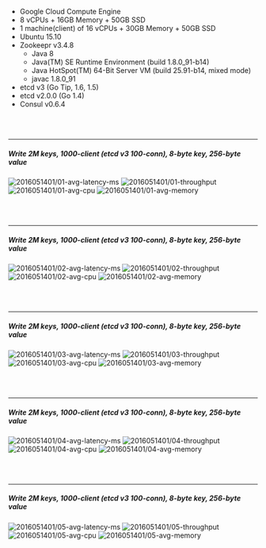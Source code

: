 

- Google Cloud Compute Engine
- 8 vCPUs + 16GB Memory + 50GB SSD
- 1 machine(client) of 16 vCPUs + 30GB Memory + 50GB SSD
- Ubuntu 15.10
- Zookeepr v3.4.8
  - Java 8
  - Java(TM) SE Runtime Environment (build 1.8.0_91-b14)
  - Java HotSpot(TM) 64-Bit Server VM (build 25.91-b14, mixed mode)
  - javac 1.8.0_91
- etcd v3 (Go Tip, 1.6, 1.5)
- etcd v2.0.0 (Go 1.4)
- Consul v0.6.4



<br><br><hr>
##### Write 2M keys, 1000-client (etcd v3 100-conn), 8-byte key, 256-byte value

<img src="https://storage.googleapis.com/dbtester-results/2016051401/01-avg-latency-ms.svg" alt="2016051401/01-avg-latency-ms">

<img src="https://storage.googleapis.com/dbtester-results/2016051401/01-throughput.svg" alt="2016051401/01-throughput">

<img src="https://storage.googleapis.com/dbtester-results/2016051401/01-avg-cpu.svg" alt="2016051401/01-avg-cpu">

<img src="https://storage.googleapis.com/dbtester-results/2016051401/01-avg-memory.svg" alt="2016051401/01-avg-memory">



<br><br><hr>
##### Write 2M keys, 1000-client (etcd v3 100-conn), 8-byte key, 256-byte value

<img src="https://storage.googleapis.com/dbtester-results/2016051401/02-avg-latency-ms.svg" alt="2016051401/02-avg-latency-ms">

<img src="https://storage.googleapis.com/dbtester-results/2016051401/02-throughput.svg" alt="2016051401/02-throughput">

<img src="https://storage.googleapis.com/dbtester-results/2016051401/02-avg-cpu.svg" alt="2016051401/02-avg-cpu">

<img src="https://storage.googleapis.com/dbtester-results/2016051401/02-avg-memory.svg" alt="2016051401/02-avg-memory">



<br><br><hr>
##### Write 2M keys, 1000-client (etcd v3 100-conn), 8-byte key, 256-byte value

<img src="https://storage.googleapis.com/dbtester-results/2016051401/03-avg-latency-ms.svg" alt="2016051401/03-avg-latency-ms">

<img src="https://storage.googleapis.com/dbtester-results/2016051401/03-throughput.svg" alt="2016051401/03-throughput">

<img src="https://storage.googleapis.com/dbtester-results/2016051401/03-avg-cpu.svg" alt="2016051401/03-avg-cpu">

<img src="https://storage.googleapis.com/dbtester-results/2016051401/03-avg-memory.svg" alt="2016051401/03-avg-memory">



<br><br><hr>
##### Write 2M keys, 1000-client (etcd v3 100-conn), 8-byte key, 256-byte value

<img src="https://storage.googleapis.com/dbtester-results/2016051401/04-avg-latency-ms.svg" alt="2016051401/04-avg-latency-ms">

<img src="https://storage.googleapis.com/dbtester-results/2016051401/04-throughput.svg" alt="2016051401/04-throughput">

<img src="https://storage.googleapis.com/dbtester-results/2016051401/04-avg-cpu.svg" alt="2016051401/04-avg-cpu">

<img src="https://storage.googleapis.com/dbtester-results/2016051401/04-avg-memory.svg" alt="2016051401/04-avg-memory">



<br><br><hr>
##### Write 2M keys, 1000-client (etcd v3 100-conn), 8-byte key, 256-byte value

<img src="https://storage.googleapis.com/dbtester-results/2016051401/05-avg-latency-ms.svg" alt="2016051401/05-avg-latency-ms">

<img src="https://storage.googleapis.com/dbtester-results/2016051401/05-throughput.svg" alt="2016051401/05-throughput">

<img src="https://storage.googleapis.com/dbtester-results/2016051401/05-avg-cpu.svg" alt="2016051401/05-avg-cpu">

<img src="https://storage.googleapis.com/dbtester-results/2016051401/05-avg-memory.svg" alt="2016051401/05-avg-memory">



